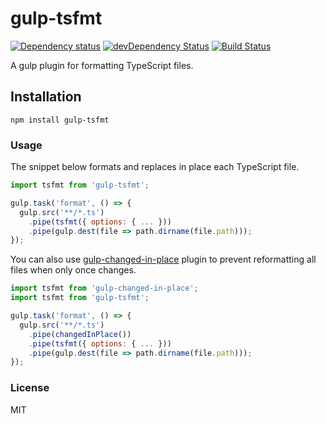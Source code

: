 # gulp-tsfmt

[![Dependency status](http://img.shields.io/david/alexgorbatchev/gulp-tsfmt.svg?style=flat)](https://david-dm.org/alexgorbatchev/gulp-tsfmt)
[![devDependency Status](http://img.shields.io/david/dev/alexgorbatchev/gulp-tsfmt.svg?style=flat)](https://david-dm.org/alexgorbatchev/gulp-tsfmt#info=devDependencies)
[![Build Status](http://img.shields.io/travis/alexgorbatchev/gulp-tsfmt.svg?style=flat&branch=master)](https://travis-ci.org/alexgorbatchev/gulp-tsfmt)

A gulp plugin for formatting TypeScript files.

## Installation

```
npm install gulp-tsfmt
```

### Usage

The snippet below formats and replaces in place each TypeScript file.

```javascript
import tsfmt from 'gulp-tsfmt';

gulp.task('format', () => {
  gulp.src('**/*.ts')
    .pipe(tsfmt({ options: { ... }))
    .pipe(gulp.dest(file => path.dirname(file.path)));
});
```

You can also use [gulp-changed-in-place](https://github.com/alexgorbatchev/gulp-changed-in-place) plugin to prevent reformatting all files when only once changes.

```javascript
import tsfmt from 'gulp-changed-in-place';
import tsfmt from 'gulp-tsfmt';

gulp.task('format', () => {
  gulp.src('**/*.ts')
    .pipe(changedInPlace())
    .pipe(tsfmt({ options: { ... }))
    .pipe(gulp.dest(file => path.dirname(file.path)));
});
```

### License

MIT
